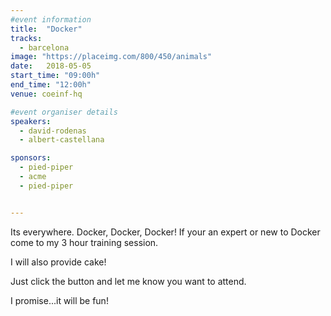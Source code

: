 ```yaml
---
#event information
title:  "Docker"
tracks: 
  - barcelona
image: "https://placeimg.com/800/450/animals"
date:   2018-05-05
start_time: "09:00h"
end_time: "12:00h"
venue: coeinf-hq

#event organiser details
speakers: 
  - david-rodenas
  - albert-castellana

sponsors:
  - pied-piper
  - acme
  - pied-piper


---
```


Its everywhere. Docker, Docker, Docker! If your an expert or new to Docker come to my 3 hour training session.

I will also provide cake!

Just click the button and let me know you want to attend.

I promise...it will be fun!
